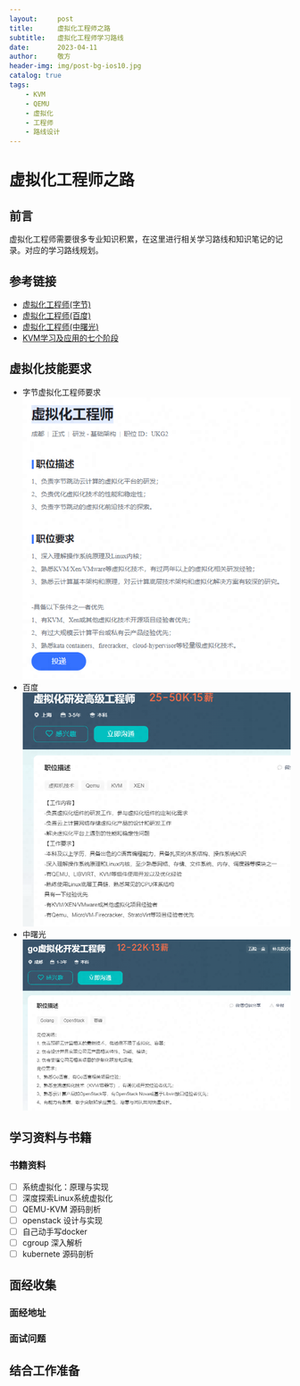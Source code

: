 ```yaml
---
layout:     post
title:      虚拟化工程师之路
subtitle:   虚拟化工程师学习路线
date:       2023-04-11
author:     敬方
header-img: img/post-bg-ios10.jpg
catalog: true
tags:
    - KVM
    - QEMU
    - 虚拟化
    - 工程师
    - 路线设计
---
```


# 虚拟化工程师之路

## 前言
虚拟化工程师需要很多专业知识积累，在这里进行相关学习路线和知识笔记的记录。对应的学习路线规划。
## 参考链接
- [虚拟化工程师(字节)](https://job.toutiao.com/experienced/position/7024006656662456589/detail?spread=A43M6VU)
- [虚拟化工程师(百度)](https://www.zhipin.com/job_detail/b26d1709084eab031nB-2dm1GVRQ.html?lid=4UT9SSbcZK.search.15&securityId=jbBsYQK9wjih5-P1tS2wgtlz-08UM2Ns_FwOavMl_7VlEcyaHlRzRQJpGvhZb_vXHlefuP79zW_3AKCyAr69jNaw38GG3RVUIWYV_qMAknImGEzviOHG&sessionId=)
- [虚拟化工程师(中曙光)](https://www.zhipin.com/job_detail/326441465c93bb361XN43di4FVdZ.html?lid=4SnUFigTXn.search.4&securityId=wCyFpPCneFDe0-z1I4_t33YaLifiyeh82SZUUarto3UE23ymgUrY0nfprGwVZBU8hkn1FZr_KD2yJQQFHFEbhkkO7_4qDVeAny-Q0IAdm8Z9gbg~&sessionId=)
- [KVM学习及应用的七个阶段](https://cloud.tencent.com/developer/article/1452064)

## 虚拟化技能要求
- 字节虚拟化工程师要求
![](../img/2023-04-11-11-39-16.png)
- 百度
![](../img/2023-04-11-11-43-58.png)
- 中曙光
![](../img/2023-04-11-11-41-58.png)

## 学习资料与书籍

### 书籍资料

- [ ] 系统虚拟化：原理与实现
- [ ] 深度探索Linux系统虚拟化
- [ ] QEMU-KVM 源码剖析
- [ ] openstack 设计与实现
- [ ] 自己动手写docker 
- [ ] cgroup 深入解析
- [ ] kubernete 源码剖析

## 面经收集

### 面经地址

### 面试问题


## 结合工作准备